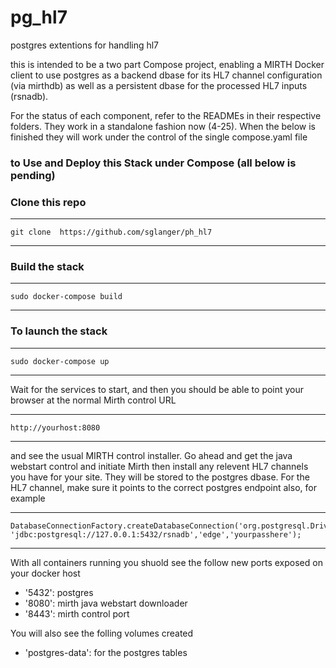 # pg_hl7
postgres extentions for handling hl7

this is intended to be a two part Compose project, enabling a MIRTH Docker client to use postgres as a backend dbase for its HL7 channel configuration (via mirthdb) as well as a persistent dbase for the processed HL7 inputs (rsnadb).

For the status of each component, refer to the READMEs in their respective folders. They work in a standalone fashion now (4-25). When the below is finished they will work under the control of the single compose.yaml file


### to Use and Deploy this Stack under Compose (all below is pending)


### Clone this repo 
---
	git clone  https://github.com/sglanger/ph_hl7
---


### Build the stack
---
	sudo docker-compose build
---

### To launch the stack
---
	sudo docker-compose up
---

Wait for the services to start, and then you should be able to point your browser at the normal Mirth control URL

---
	http://yourhost:8080
---

and see the usual MIRTH control installer. Go ahead and get the java webstart control and initiate Mirth then install any relevent HL7 channels you have for your site. They will be stored to the postgres dbase. For the HL7 channel, make sure it points to the correct postgres endpoint also, for example

---
	DatabaseConnectionFactory.createDatabaseConnection('org.postgresql.Driver', 'jdbc:postgresql://127.0.0.1:5432/rsnadb','edge','yourpasshere');
---

With all containers running you shuold see the follow new ports exposed on your docker host

* '5432': postgres
* '8080': mirth java webstart downloader
* '8443': mirth control port

You will also see the folling volumes created
* 'postgres-data': for the postgres tables




